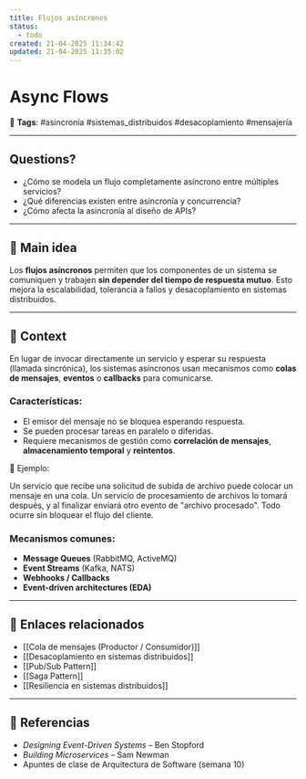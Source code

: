 ```yaml
---
title: Flujos asíncronos
status:
  - todo
created: 21-04-2025 11:34:42
updated: 21-04-2025 11:35:02
---
```


# Async Flows

🔖 **Tags**: #asincronía #sistemas_distribuidos #desacoplamiento #mensajería

---

## Questions?
- ¿Cómo se modela un flujo completamente asíncrono entre múltiples servicios?
- ¿Qué diferencias existen entre asincronía y concurrencia?
- ¿Cómo afecta la asincronía al diseño de APIs?

---

## 🧠 Main idea

Los **flujos asíncronos** permiten que los componentes de un sistema se comuniquen y trabajen **sin depender del tiempo de respuesta mutuo**. Esto mejora la escalabilidad, tolerancia a fallos y desacoplamiento en sistemas distribuidos.

---

## 🧩 Context

En lugar de invocar directamente un servicio y esperar su respuesta (llamada sincrónica), los sistemas asíncronos usan mecanismos como **colas de mensajes**, **eventos** o **callbacks** para comunicarse.

### Características:

- El emisor del mensaje no se bloquea esperando respuesta.
- Se pueden procesar tareas en paralelo o diferidas.
- Requiere mecanismos de gestión como **correlación de mensajes**, **almacenamiento temporal** y **reintentos**.

🔁 Ejemplo:

Un servicio que recibe una solicitud de subida de archivo puede colocar un mensaje en una cola. Un servicio de procesamiento de archivos lo tomará después, y al finalizar enviará otro evento de "archivo procesado". Todo ocurre sin bloquear el flujo del cliente.

### Mecanismos comunes:

- **Message Queues** (RabbitMQ, ActiveMQ)
- **Event Streams** (Kafka, NATS)
- **Webhooks / Callbacks**
- **Event-driven architectures (EDA)**

---

## 🔗 Enlaces relacionados

- [[Cola de mensajes (Productor / Consumidor)]]
- [[Desacoplamiento en sistemas distribuidos]]
- [[Pub/Sub Pattern]]
- [[Saga Pattern]]
- [[Resiliencia en sistemas distribuidos]]

---

## 📘 Referencias

- *Designing Event-Driven Systems* – Ben Stopford  
- *Building Microservices* – Sam Newman  
- Apuntes de clase de Arquitectura de Software (semana 10)
